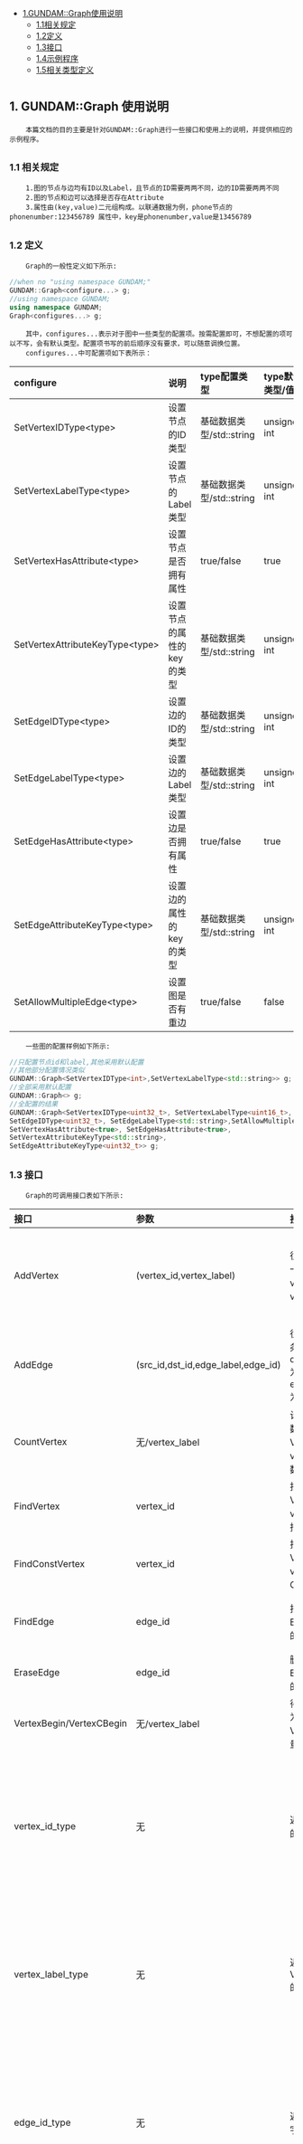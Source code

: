 * [1.GUNDAM::Graph使用说明](1)
    * [1.1相关规定](2)
    * [1.2定义](3)
    * [1.3接口](4)
    * [1.4示例程序](5)
    * [1.5相关类型定义](6)
# <h2 id="1">1. GUNDAM::Graph 使用说明</h2>

        本篇文档的目的主要是针对GUNDAM::Graph进行一些接口和使用上的说明，并提供相应的示例程序。
## <h3 id="2">1.1 相关规定</h3>

        1.图的节点与边均有ID以及Label，且节点的ID需要两两不同，边的ID需要两两不同
        2.图的节点和边可以选择是否存在Attribute
        3.属性由(key,value)二元组构成。以联通数据为例，phone节点的phonenumber:123456789 属性中，key是phonenumber,value是13456789


## <h3 id="3">1.2 定义</h3>

        Graph的一般性定义如下所示:

```c++
//when no "using namespace GUNDAM;"
GUNDAM::Graph<configure...> g;
//using namespace GUNDAM;
using namespace GUNDAM;
Graph<configures...> g;
```
        其中，configures...表示对于图中一些类型的配置项。按需配置即可，不想配置的项可以不写，会有默认类型。配置项书写的前后顺序没有要求，可以随意调换位置。
        configures...中可配置项如下表所示：
|configure|说明|type配置类型|type默认类型/值|
|:--|:--|:--|:--|
|SetVertexIDType\<type\>|设置节点的ID类型|基础数据类型/std::string|unsigned int|
|SetVertexLabelType\<type\>|设置节点的Label类型|基础数据类型/std::string|unsigned int|
|SetVertexHasAttribute\<type\>|设置节点是否拥有属性|true/false|true|
|SetVertexAttributeKeyType\<type\>|设置节点的属性的key的类型|基础数据类型/std::string|unsigned int|
|SetEdgeIDType\<type\>|设置边的ID的类型|基础数据类型/std::string|unsigned int|
|SetEdgeLabelType\<type\>|设置边的Label类型|基础数据类型/std::string|unsigned int|
|SetEdgeHasAttribute\<type\>|设置边是否拥有属性|true/false|true|
|SetEdgeAttributeKeyType\<type\>|设置边的属性的key的类型|基础数据类型/std::string|unsigned int|
|SetAllowMultipleEdge\<type\>|设置图是否有重边|true/false|false|

        一些图的配置样例如下所示:
```c++
//只配置节点id和label,其他采用默认配置
//其他部分配置情况类似
GUNDAM::Graph<SetVertexIDType<int>,SetVertexLabelType<std::string>> g;
//全部采用默认配置
GUNDAM::Graph<> g;
//全配置的结果
GUNDAM::Graph<SetVertexIDType<uint32_t>, SetVertexLabelType<uint16_t>,
SetEdgeIDType<uint32_t>, SetEdgeLabelType<std::string>,SetAllowMultipleEdge<true>,
SetVertexHasAttribute<true>, SetEdgeHasAttribute<true>,
SetVertexAttributeKeyType<std::string>,
SetEdgeAttributeKeyType<uint32_t>> g;
```

## <h3 id="4">1.3 接口</h3>

        Graph的可调用接口表如下所示:
|接口|参数|接口说明|返回值|
|:--|:--|:--|:--|
|AddVertex|(vertex_id,vertex_label)|往Graph中新加入一个ID为vertex_id,Label为vertex_label的节点|pair\<VertexPtr,bool\>的二元组，first表示该节点的指针，second表示加入前Graph中是否存在VertexID为vertex_id的点|
|AddEdge|(src_id,dst_id,edge_label,edge_id)|往Graph中加入一条从src_id到dst_id,EdgeLabel为edge_label,EdgeID为edge_id的有向边|pair\<EdgePtr,bool\>的二元组，first表示该边的指针，second表示加入前Graph中是否存在EdgeID为edge_id的点|
|CountVertex|无/vertex_label|计算这个图的节点数量/满足VertexLabel为vertex_label的节点数量|size_t类型的值，代表满足要求的点的数量|
|FindVertex|vertex_id|找到Graph中VertexID为vertex_id的节点的指针|若图中存在vertex_id对应的节点，则返回其指针，否则返回Null指针|
|FindConstVertex|vertex_id|找到Graph中VertexID为vertex_id的节点的Const指针|若图中存在vertex_id对应的节点，则返回其Const指针，否则返回Null指针|
|FindEdge|edge_id|找到Graph中EdgeID为edge_id的边的指针|若图中存在edge_id对应的边，则返回其指针，否则返回Null指针|
|EraseEdge|edge_id|删除Graph中EdgeID为edge_id的边的指针|若成功删除返回true,否则返回false|
|VertexBegin/VertexCBegin|无/vertex_label|得到Vertex/Label为vertex_label的Vertex的迭代器/常量迭代器|Vertex/Label为vertex_label的Vertex的迭代器/常量迭代器|
|vertex_id_type|无|返回VertexIDType的字符串|若类型是整型(int,long long,unsigned int等等)，返回"int",若类型是浮点类型(float,double,long double),返回"double"，若是std::string类型，返回"string"，其他类型返回"unknown type"|
|vertex_label_type|无|返回VertexLabelType的字符串|若类型是整型(int,long long,unsigned int等等)，返回"int",若类型是浮点类型(float,double,long double),返回"double"，若是std::string类型，返回"string",其他类型返回"unknown type"|
|edge_id_type|无|返回EdgeIDType的字符串|若类型是整型(int,long long,unsigned int等等)，返回"int",若类型是浮点类型(float,double,long double),返回"double"，若是std::string类型，返回"string",其他类型返回"unknown type"|
|edge_label_type|无|返回EdgeLabelType的字符串|若类型是整型(int,long long,unsigned int等等)，返回"int",若类型是浮点类型(float,double,long double),返回"double"，若是std::string类型，返回"string",其他类型返回"unknown type"|

## <h3 id="5">1.4 示例程序</h3>

        Graph的相关实例程序如下所示：

```c++
GUNDAM::Graph<> g;
for (int i=1;i<=10;i++){
    //Add Vertex
    g.AddVertex(i,1);
}
for (int i=11;i<=20;i++){
    g.AddVertex(i,2);
}
int edge_id =1;
for (int i=1;i<=10;i++){
    for (int j=1;j<=10;j++){
        if (i==j) continue;
        //add edge
        g.AddEdge(i,j,2,edge_id++);
    }
}
//visit all vertex
for (auto it = g.VertexBegin();!it.IsDone();it++{
    std::cout<<it->id()<<" "<< it->label()<<std::endl;
}
//visit all 2-label vertex
for (auto it = g.VertexBegin(2);!it.IsDone();it++{
    std::cout<<it->id()<<" "<< it->label()<<std::endl;
}
//vertex num
int node_num = g.CountVertex();
//count 1-label vertex
int label_is_1_num = g.CountVertex(1);
//Find Vertex
typename GUNDAM::Graph<>::VertexPtr node_ptr = g.FindVertex(2);
//Find Edge
typename GUNDAN::Graph<>::EdgePtr edge_ptr = g.FindEdge(10);
//Erase Edge
bool erase_flag = g.EraseEdge(11);
//print id and label type
std::cout<<"vertex id type = "<<g.vertex_id_type()<<std::endl;
std::cout<<"vertex label type = "<<g.vertex_label_type()<<std::endl;
std::cout<<"edge id type = "<<g.edge_id_type()<<std::endl;
std::cout<<"edge label type = "<<g.edge_label_type()<<std::endl;

```

## <h3 id="6">1.5 相关类型定义</h3>

        GUNDAM中常见的类型定义如下所示：
```c++
using GraphType = GUNDAM::Graph<>;
using VertexType = typename GraphType::VertexType;
using EdgeType = typename GraphType::EdgeType;
using VertexIDType = typename VertexType::IDType;
using VertexLabelType = typename VertexType::LabelType;
using EdgeIDType = typename GraphType::EdgeType::IDType;
using EdgeLabelType = typename EdgeType::LabelType;
using VertexPtr = typename GraphType::VertexPtr;
using VertexConstPtr = typename GraphType::VertexConstPtr;
using EdgePtr = typename GraphType::EdgePtr;
using EdgeConstPtr = typename GraphType::EdgeConstPtr;
using VertexAttributeKeyType = typename GraphType::VertexType::AttributeKeyType;
using EdgeAttributeKeyType = typename GraphType::EdgeType::AttributeKeyType;
```